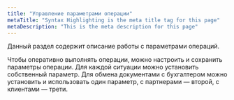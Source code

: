```yaml
---
title: "Управление параметрами операции"
metaTitle: "Syntax Highlighting is the meta title tag for this page"
metaDescription: "This is the meta description for this page"
---
```


Данный раздел содержит описание работы с параметрами операций.

Чтобы оперативно выполнять операции, можно настроить и сохранить параметры операции. Для каждой ситуации можно установить собственный параметр. Для обмена документами с бухгалтером можно установить и использовать один параметр, с партнерами — второй, с клиентами — трети.

